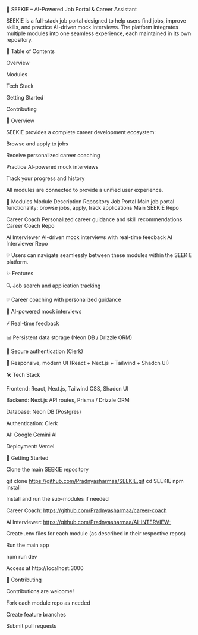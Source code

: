 🚀 SEEKIE – AI-Powered Job Portal & Career Assistant

SEEKIE is a full-stack job portal designed to help users find jobs, improve skills, and practice AI-driven mock interviews.
The platform integrates multiple modules into one seamless experience, each maintained in its own repository.

📑 Table of Contents

Overview

Modules

Tech Stack

Getting Started

Contributing


🔎 Overview

SEEKIE provides a complete career development ecosystem:

Browse and apply to jobs

Receive personalized career coaching

Practice AI-powered mock interviews

Track your progress and history

All modules are connected to provide a unified user experience.

🧩 Modules
Module	Description	Repository
Job Portal	Main job portal functionality: browse jobs, apply, track applications	Main SEEKIE Repo

Career Coach	Personalized career guidance and skill recommendations	Career Coach Repo

AI Interviewer	AI-driven mock interviews with real-time feedback	AI Interviewer Repo

💡 Users can navigate seamlessly between these modules within the SEEKIE platform.

✨ Features

🔍 Job search and application tracking

💡 Career coaching with personalized guidance

🤖 AI-powered mock interviews

⚡ Real-time feedback

📊 Persistent data storage (Neon DB / Drizzle ORM)

🔐 Secure authentication (Clerk)

🎨 Responsive, modern UI (React + Next.js + Tailwind + Shadcn UI)

🛠 Tech Stack

Frontend: React, Next.js, Tailwind CSS, Shadcn UI

Backend: Next.js API routes, Prisma / Drizzle ORM

Database: Neon DB (Postgres)

Authentication: Clerk

AI: Google Gemini AI

Deployment: Vercel

🚀 Getting Started

Clone the main SEEKIE repository

git clone https://github.com/Pradnyasharmaa/SEEKIE.git
cd SEEKIE
npm install


Install and run the sub-modules if needed

Career Coach: https://github.com/Pradnyasharmaa/career-coach

AI Interviewer: https://github.com/Pradnyasharmaa/AI-INTERVIEW-

Create .env files for each module (as described in their respective repos)

Run the main app

npm run dev


Access at http://localhost:3000

🤝 Contributing

Contributions are welcome!

Fork each module repo as needed

Create feature branches

Submit pull requests
